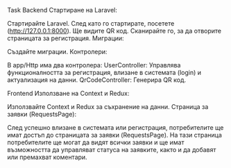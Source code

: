 Task
Backend
Стартиране на Laravel:

Стартирайте Laravel. След като го стартирате, посетете (http://127.0.0.1:8000). Ще видите QR код. Сканирайте го, за да отворите страницата за регистрация.
Миграции:

Създайте миграции.
Контролери:

В app/Http има два контролера:
UserController: Управлява функционалността за регистрация, влизане в системата (login) и актуализация на данни.
QrCodeController: Генерира QR код.

Frontend
Използване на Context и Redux:

Използвайте Context и Redux за съхранение на данни.
Страница за заявки (RequestsPage):

След успешно влизане в системата или регистрация, потребителите ще имат достъп до страницата за заявки (RequestsPage).
На тази страница потребителите ще могат да видят всички заявки и ще имат възможността да управляват статуса на заявките, както и да добавят или премахват коментари.
